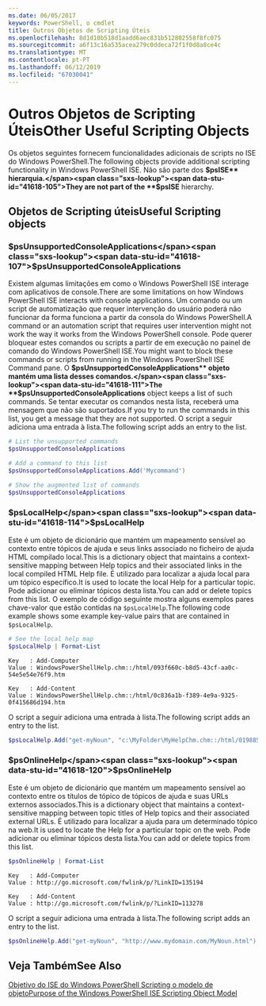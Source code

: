 ```yaml
---
ms.date: 06/05/2017
keywords: PowerShell, o cmdlet
title: Outros Objetos de Scripting Úteis
ms.openlocfilehash: 8d1d10b518d1aadd6aec831b512802558f8fc075
ms.sourcegitcommit: a6f13c16a535acea279c0ddeca72f1f0d8a8ce4c
ms.translationtype: MT
ms.contentlocale: pt-PT
ms.lasthandoff: 06/12/2019
ms.locfileid: "67030041"
---
```

# <a name="other-useful-scripting-objects"></a><span data-ttu-id="41618-103">Outros Objetos de Scripting Úteis</span><span class="sxs-lookup"><span data-stu-id="41618-103">Other Useful Scripting Objects</span></span>

<span data-ttu-id="41618-104">Os objetos seguintes fornecem funcionalidades adicionais de scripts no ISE do Windows PowerShell.</span><span class="sxs-lookup"><span data-stu-id="41618-104">The following objects provide additional scripting functionality in Windows PowerShell ISE.</span></span> <span data-ttu-id="41618-105">Não são parte dos **$psISE** hierarquia.</span><span class="sxs-lookup"><span data-stu-id="41618-105">They are not part of the **$psISE** hierarchy.</span></span>

## <a name="useful-scripting-objects"></a><span data-ttu-id="41618-106">Objetos de Scripting úteis</span><span class="sxs-lookup"><span data-stu-id="41618-106">Useful Scripting objects</span></span>

### <a name="psunsupportedconsoleapplications"></a><span data-ttu-id="41618-107">$psUnsupportedConsoleApplications</span><span class="sxs-lookup"><span data-stu-id="41618-107">$psUnsupportedConsoleApplications</span></span>

<span data-ttu-id="41618-108">Existem algumas limitações em como o Windows PowerShell ISE interage com aplicativos de console.</span><span class="sxs-lookup"><span data-stu-id="41618-108">There are some limitations on how Windows PowerShell ISE interacts with console applications.</span></span> <span data-ttu-id="41618-109">Um comando ou um script de automatização que requer intervenção do usuário poderá não funcionar da forma funciona a partir da consola do Windows PowerShell.</span><span class="sxs-lookup"><span data-stu-id="41618-109">A command or an automation script that requires user intervention might not work the way it works from the Windows PowerShell console.</span></span> <span data-ttu-id="41618-110">Pode querer bloquear estes comandos ou scripts a partir de em execução no painel de comando do Windows PowerShell ISE.</span><span class="sxs-lookup"><span data-stu-id="41618-110">You might want to block these commands or scripts from running in the Windows PowerShell ISE Command pane.</span></span> <span data-ttu-id="41618-111">O **$psUnsupportedConsoleApplications** objeto mantém uma lista desses comandos.</span><span class="sxs-lookup"><span data-stu-id="41618-111">The **$psUnsupportedConsoleApplications** object keeps a list of such commands.</span></span> <span data-ttu-id="41618-112">Se tentar executar os comandos nesta lista, receberá uma mensagem que não são suportados.</span><span class="sxs-lookup"><span data-stu-id="41618-112">If you try to run the commands in this list, you get a message that they are not supported.</span></span> <span data-ttu-id="41618-113">O script a seguir adiciona uma entrada à lista.</span><span class="sxs-lookup"><span data-stu-id="41618-113">The following script adds an entry to the list.</span></span>

```powershell
# List the unsupported commands
$psUnsupportedConsoleApplications

# Add a command to this list
$psUnsupportedConsoleApplications.Add('Mycommand')

# Show the augmented list of commands
$psUnsupportedConsoleApplications
```

### <a name="pslocalhelp"></a><span data-ttu-id="41618-114">$psLocalHelp</span><span class="sxs-lookup"><span data-stu-id="41618-114">$psLocalHelp</span></span>

<span data-ttu-id="41618-115">Este é um objeto de dicionário que mantém um mapeamento sensível ao contexto entre tópicos de ajuda e seus links associado no ficheiro de ajuda HTML compilado local.</span><span class="sxs-lookup"><span data-stu-id="41618-115">This is a dictionary object that maintains a context-sensitive mapping between Help topics and their associated links in the local compiled HTML Help file.</span></span> <span data-ttu-id="41618-116">É utilizado para localizar a ajuda local para um tópico específico.</span><span class="sxs-lookup"><span data-stu-id="41618-116">It is used to locate the local Help for a particular topic.</span></span> <span data-ttu-id="41618-117">Pode adicionar ou eliminar tópicos desta lista.</span><span class="sxs-lookup"><span data-stu-id="41618-117">You can add or delete topics from this list.</span></span> <span data-ttu-id="41618-118">O exemplo de código seguinte mostra alguns exemplos pares chave-valor que estão contidas na `$psLocalHelp`.</span><span class="sxs-lookup"><span data-stu-id="41618-118">The following code example shows some example key-value pairs that are contained in `$psLocalHelp`.</span></span>

```powershell
# See the local help map
$psLocalHelp | Format-List
```

```output
Key   : Add-Computer
Value : WindowsPowerShellHelp.chm::/html/093f660c-b8d5-43cf-aa0c-54e5e54e76f9.htm

Key   : Add-Content
Value : WindowsPowerShellHelp.chm::/html/0c836a1b-f389-4e9a-9325-0f415686d194.htm
```

<span data-ttu-id="41618-119">O script a seguir adiciona uma entrada à lista.</span><span class="sxs-lookup"><span data-stu-id="41618-119">The following script adds an entry to the list.</span></span>

```powershell
$psLocalHelp.Add("get-myNoun", "c:\MyFolder\MyHelpChm.chm::/html/0198854a-1298-57ae-aa0c-87b5e5a84712.htm")
```

### <a name="psonlinehelp"></a><span data-ttu-id="41618-120">$psOnlineHelp</span><span class="sxs-lookup"><span data-stu-id="41618-120">$psOnlineHelp</span></span>

<span data-ttu-id="41618-121">Este é um objeto de dicionário que mantém um mapeamento sensível ao contexto entre os títulos de tópico de tópicos de ajuda e suas URLs externos associados.</span><span class="sxs-lookup"><span data-stu-id="41618-121">This is a dictionary object that maintains a context-sensitive mapping between topic titles of Help topics and their associated external URLs.</span></span> <span data-ttu-id="41618-122">É utilizado para localizar a ajuda para um determinado tópico na web.</span><span class="sxs-lookup"><span data-stu-id="41618-122">It is used to locate the Help for a particular topic on the web.</span></span> <span data-ttu-id="41618-123">Pode adicionar ou eliminar tópicos desta lista.</span><span class="sxs-lookup"><span data-stu-id="41618-123">You can add or delete topics from this list.</span></span>

```powershell
$psOnlineHelp | Format-List
```

```output
Key   : Add-Computer
Value : http://go.microsoft.com/fwlink/p/?LinkID=135194

Key   : Add-Content
Value : http://go.microsoft.com/fwlink/p/?LinkID=113278
```

<span data-ttu-id="41618-124">O script a seguir adiciona uma entrada à lista.</span><span class="sxs-lookup"><span data-stu-id="41618-124">The following script adds an entry to the list.</span></span>

```powershell
$psOnlineHelp.Add("get-myNoun", "http://www.mydomain.com/MyNoun.html")
```

## <a name="see-also"></a><span data-ttu-id="41618-125">Veja Também</span><span class="sxs-lookup"><span data-stu-id="41618-125">See Also</span></span>

[<span data-ttu-id="41618-126">Objetivo do ISE do Windows PowerShell Scripting o modelo de objeto</span><span class="sxs-lookup"><span data-stu-id="41618-126">Purpose of the Windows PowerShell ISE Scripting Object Model</span></span>](../components/ise/object-model/Purpose-of-the-Windows-PowerShell-ISE-Scripting-Object-Model.md)
